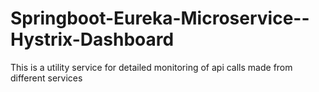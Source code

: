 # Springboot-Eureka-Microservice--Hystrix-Dashboard
This is a utility service for detailed monitoring of api calls made from different services
